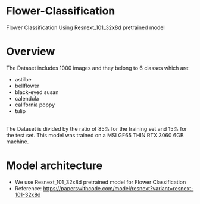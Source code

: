 # Flower-Classification
Flower Classification Using Resnext_101_32x8d pretrained model

# Overview
The Dataset includes 1000 images and they belong to 6 classes which are:
- astilbe
- bellflower
- black-eyed susan
- calendula
- california poppy 
- tulip
<br />
The Dataset is divided by the ratio of 85% for the training set and 15% for the test set. This model was trained on a MSI GF65 THIN RTX 3060 6GB machine. 
<br />

# Model architecture
- We use Resnext_101_32x8d pretrained model for Flower Classification
- Reference: https://paperswithcode.com/model/resnext?variant=resnext-101-32x8d
